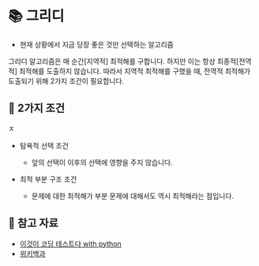 # 📚 그리디
* 현재 상황에서 지금 당장 좋은 것만 선택하는 알고리즘

그리디 알고리즘은 매 순간[지역적] 최적해를 구합니다. 하지만 이는 항상 최종적[전역적] 최적해를 도출하지 않습니다.
따라서 지역적 최적해를 구했을 때, 전역적 최적해가 도출되기 위해 2가지 조건이 필요합니다.

## 📌 2가지 조건
ㅈ
* 탐욕적 선택 조건
    * 앞의 선택이 이후의 선택에 영향을 주지 않습니다.
   
* 최적 부분 구조 조건
    * 문제에 대한 최적해가 부분 문제에 대해서도 역시 최적해라는 점입니다.

## 📌 참고 자료
* [이것이 코딩 테스트다 with python](http://www.kyobobook.co.kr/product/detailViewKor.laf?barcode=9791162243077&gclid=Cj0KCQjwnNyUBhCZARIsAI9AYlEFI5pOJXRZAcHoPFxXdJ2koTq-_aa10kLvirGasCF0x4Q8KIHdaDkaAkFEEALw_wcB)
* [위키백과](https://ko.wikipedia.org/wiki/%ED%83%90%EC%9A%95_%EC%95%8C%EA%B3%A0%EB%A6%AC%EC%A6%98)